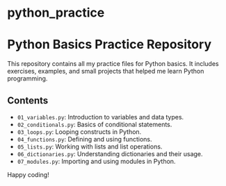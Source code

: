 # python_practice
# Python Basics Practice Repository

This repository contains all my practice files for Python basics. It includes exercises, examples, and small projects that helped me learn Python programming.

## Contents

- `01_variables.py`: Introduction to variables and data types.
- `02_conditionals.py`: Basics of conditional statements.
- `03_loops.py`: Looping constructs in Python.
- `04_functions.py`: Defining and using functions.
- `05_lists.py`: Working with lists and list operations.
- `06_dictionaries.py`: Understanding dictionaries and their usage.
- `07_modules.py`: Importing and using modules in Python.



Happy coding!
